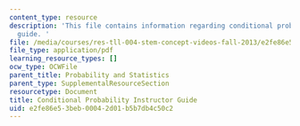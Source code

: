 ```yaml
---
content_type: resource
description: 'This file contains information regarding conditional probability instructor
  guide. '
file: /media/courses/res-tll-004-stem-concept-videos-fall-2013/e2fe86e53beb00042d01b5b7db4c50c2_MITRES_TLL-004F13_ConGuide.pdf
file_type: application/pdf
learning_resource_types: []
ocw_type: OCWFile
parent_title: Probability and Statistics
parent_type: SupplementalResourceSection
resourcetype: Document
title: Conditional Probability Instructor Guide
uid: e2fe86e5-3beb-0004-2d01-b5b7db4c50c2
---
```

